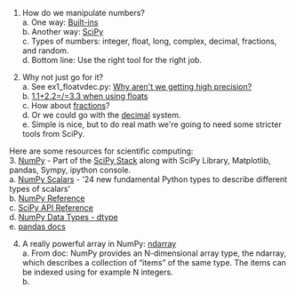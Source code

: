     
1. How do we manipulate numbers?    
  a. One way: [Built-ins](https://docs.python.org/2/library/numeric.html)    
  b. Another way: [SciPy](http://www.scipy.org/)    
  c. Types of numbers: integer, float, long, complex, decimal, fractions, and random.    
  d. Bottom line: Use the right tool for the right job.    
    
    
2. Why not just go for it?    
  a. See ex1_floatvdec.py: [Why aren't we getting high precision?](https://docs.python.org/2/tutorial/floatingpoint.html)    
  b. [1.1+2.2=/=3.3 when using floats](https://docs.python.org/2/library/decimal.html#module-decimal)    
  c. How about [fractions](https://docs.python.org/2/library/fractions.html)?    
  d. Or we could go with the [decimal](https://docs.python.org/2/library/decimal.html#module-decimal) system.    
  e. Simple is nice, but to do real math we're going to need some stricter tools from SciPy.    
    
    
  Here are some resources for scientific computing:    
3. [NumPy](http://docs.scipy.org/doc/numpy/reference/arrays.scalars.html) - Part of the [SciPy Stack](http://www.scipy.org/about.html) along with SciPy Library, Matplotlib, pandas, Sympy, ipython console.    
  a. [NumPy Scalars](http://docs.scipy.org/doc/numpy/reference/arrays.scalars.html) - '24 new fundamental Python types to describe different types of scalars'    
  b. [NumPy Reference](http://docs.scipy.org/doc/numpy/reference/)    
  c. [SciPy API Reference](http://docs.scipy.org/doc/scipy/reference/)    
  d. [NumPy Data Types - dtype](http://docs.scipy.org/doc/numpy/reference/arrays.dtypes.html#data-type-objects-dtype)    
  e. [pandas docs](http://pandas.pydata.org/pandas-docs/stable/)    


4. A really powerful array in NumPy: [ndarray](http://docs.scipy.org/doc/numpy/reference/arrays.html)    
  a. From doc: NumPy provides an N-dimensional array type, the ndarray, which describes a collection of “items” of the same type. The items can be indexed using for example N integers.    
  b. 


